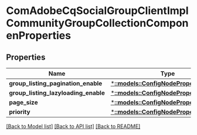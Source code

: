 # ComAdobeCqSocialGroupClientImplCommunityGroupCollectionComponenProperties

## Properties
Name | Type | Description | Notes
------------ | ------------- | ------------- | -------------
**group_listing_pagination_enable** | [***::models::ConfigNodePropertyBoolean**](configNodePropertyBoolean.md) |  | [optional] 
**group_listing_lazyloading_enable** | [***::models::ConfigNodePropertyBoolean**](configNodePropertyBoolean.md) |  | [optional] 
**page_size** | [***::models::ConfigNodePropertyInteger**](configNodePropertyInteger.md) |  | [optional] 
**priority** | [***::models::ConfigNodePropertyInteger**](configNodePropertyInteger.md) |  | [optional] 

[[Back to Model list]](../README.md#documentation-for-models) [[Back to API list]](../README.md#documentation-for-api-endpoints) [[Back to README]](../README.md)


